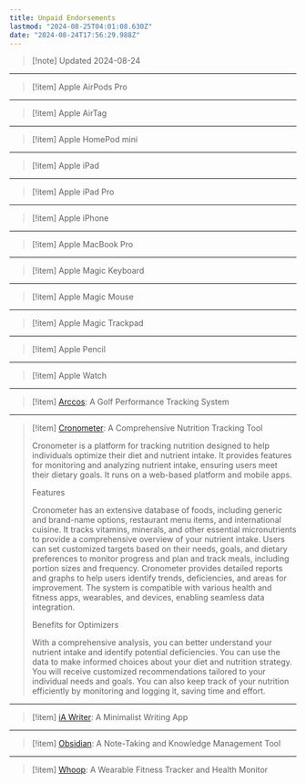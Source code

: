 ```yaml
---
title: Unpaid Endorsements
lastmod: "2024-08-25T04:01:08.630Z"
date: "2024-08-24T17:56:29.988Z"
---
```


<!-- markdownlint-disable no-blanks-blockquote -->

> [!note] Updated 2024-08-24

---

> [!item] Apple AirPods Pro

---

> [!item] Apple AirTag

---

> [!item] Apple HomePod mini

---

> [!item] Apple iPad

---

> [!item] Apple iPad Pro

---

> [!item] Apple iPhone

---

> [!item] Apple MacBook Pro

---

> [!item] Apple Magic Keyboard

---

> [!item] Apple Magic Mouse

---

> [!item] Apple Magic Trackpad

---

> [!item] Apple Pencil

---

> [!item] Apple Watch

---

> [!item] [Arccos](url): A Golf Performance Tracking System

---

> [!item] [Cronometer](https://cronometer.com/): A Comprehensive Nutrition Tracking Tool
>
> Cronometer is a platform for tracking nutrition designed to help individuals optimize their diet and nutrient intake. It provides features for monitoring and analyzing nutrient intake, ensuring users meet their dietary goals. It runs on a web-based platform and mobile apps.
>
> Features
>
> Cronometer has an extensive database of foods, including generic and brand-name options, restaurant menu items, and international cuisine. It tracks vitamins, minerals, and other essential micronutrients to provide a comprehensive overview of your nutrient intake. Users can set customized targets based on their needs, goals, and dietary preferences to monitor progress and plan and track meals, including portion sizes and frequency. Cronometer provides detailed reports and graphs to help users identify trends, deficiencies, and areas for improvement. The system is compatible with various health and fitness apps, wearables, and devices, enabling seamless data integration.
>
> Benefits for Optimizers
>
> With a comprehensive analysis, you can better understand your nutrient intake and identify potential deficiencies. You can use the data to make informed choices about your diet and nutrition strategy. You will receive customized recommendations tailored to your individual needs and goals. You can also keep track of your nutrition efficiently by monitoring and logging it, saving time and effort.

---

> [!item] [iA Writer](url): A Minimalist Writing App

---

> [!item] [Obsidian](url): A Note-Taking and Knowledge Management Tool

---

> [!item] [Whoop](url): A Wearable Fitness Tracker and Health Monitor
